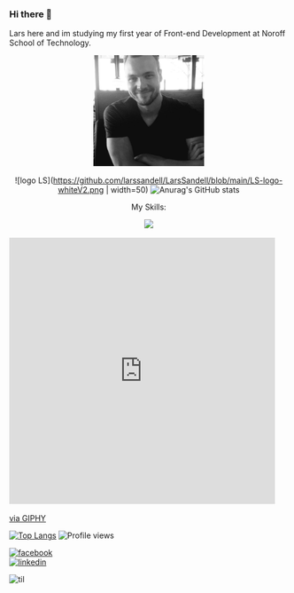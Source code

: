 ### Hi there 👋
Lars here and im studying my first year of Front-end Development at Noroff School of Technology. 
<div display="inline-block" align=center>
<img
  src="https://github.com/larssandell/LarsSandell/blob/main/lars.jpg"
  alt="picture of me"
  title=""
  style="display: inline-block; margin: 0 auto; width: 200px">

![logo LS](https://github.com/larssandell/LarsSandell/blob/main/LS-logo-whiteV2.png | width=50)
![Anurag's GitHub stats](https://github-readme-stats.vercel.app/api?username=larssandell&show_icons=true&theme=dark)
</div>


<p align="center">My Skills:</p>
<p align="center">
  <a href="https://skillicons.dev">
    <img src="https://skillicons.dev/icons?i=js,html,css,figma,github,ai,ps,netlify,vscode" />
  </a>
</p>

<iframe src="https://giphy.com/embed/hqU2KkjW5bE2v2Z7Q2" width="480" height="480" frameBorder="0" class="giphy-embed" allowFullScreen></iframe><p><a href="https://giphy.com/gifs/code-creating-rockd-hqU2KkjW5bE2v2Z7Q2">via GIPHY</a></p>


[![Top Langs](https://github-readme-stats.vercel.app/api/top-langs/?username=larssandell)](https://github.com/anuraghazra/github-readme-stats)
![Profile views](https://gpvc.arturio.dev/larssandell)  

[<img src='https://cdn.jsdelivr.net/npm/simple-icons@3.0.1/icons/facebook.svg' alt='facebook' height='40' color='white'>](https://www.facebook.com/BingoPingo)  
[<img src='https://cdn.jsdelivr.net/npm/simple-icons@3.0.1/icons/linkedin.svg' alt='linkedin' height='40'>](https://www.linkedin.com/in/lars-sandell/) 

![til](https://giphy.com/embed/hqU2KkjW5bE2v2Z7Q2)

